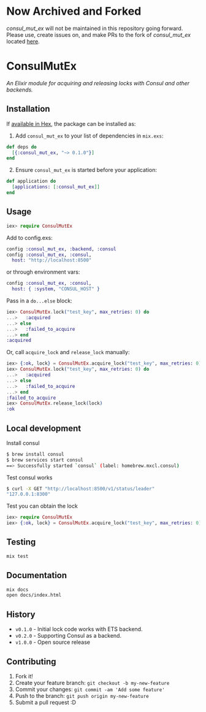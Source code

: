 # Now Archived and Forked
_consul_mut_ex_ will not be maintained in this repository going forward. Please use, create issues on, and make PRs to the fork of _consul_mut_ex_ located [here](https://github.com/mager/consul_mut_ex).

# ConsulMutEx

_An Elixir module for acquiring and releasing locks with Consul and other backends._


## Installation

If [available in Hex](https://hex.pm/docs/publish), the package can be installed as:

  1. Add `consul_mut_ex` to your list of dependencies in `mix.exs`:

```elixir
def deps do
  [{:consul_mut_ex, "~> 0.1.0"}]
end
```

  2. Ensure `consul_mut_ex` is started before your application:

```elixir
def application do
  [applications: [:consul_mut_ex]]
end
```


## Usage

```elixir
iex> require ConsulMutEx
```

Add to config.exs:

```elixir
config :consul_mut_ex, :backend, :consul
config :consul_mut_ex, :consul,
  host: "http://localhost:8500"
```

or through environment vars:

```elixir
config :consul_mut_ex, :consul,
  host: { :system, "CONSUL_HOST" }
```

Pass in a `do...else` block:

```elixir
iex> ConsulMutEx.lock("test_key", max_retries: 0) do
...>   :acquired
...> else
...>   :failed_to_acquire
...> end
:acquired
```

Or, call `acquire_lock` and `release_lock` manually:

```elixir
iex> {:ok, lock} = ConsulMutEx.acquire_lock("test_key", max_retries: 0)
iex> ConsulMutEx.lock("test_key", max_retries: 0) do
...>   :acquired
...> else
...>   :failed_to_acquire
...> end
:failed_to_acquire
iex> ConsulMutEx.release_lock(lock)
:ok
```

## Local development

Install consul
```sh
$ brew install consul
$ brew services start consul
==> Successfully started `consul` (label: homebrew.mxcl.consul)
```

Test consul works
```sh
$ curl -X GET "http://localhost:8500/v1/status/leader"
"127.0.0.1:8300"
```

Test you can obtain the lock
```elixir
iex> require ConsulMutEx
iex> {:ok, lock} = ConsulMutEx.acquire_lock("test_key", max_retries: 0)
```

## Testing

```sh
mix test
```


## Documentation

```sh
mix docs
open docs/index.html
```


## History

  * `v0.1.0` - Initial lock code works with ETS backend.
  * `v0.2.0` - Supporting Consul as a backend.
  * `v1.0.0` - Open source release


## Contributing

1. Fork it!
2. Create your feature branch: `git checkout -b my-new-feature`
3. Commit your changes: `git commit -am 'Add some feature'`
4. Push to the branch: `git push origin my-new-feature`
5. Submit a pull request :D
